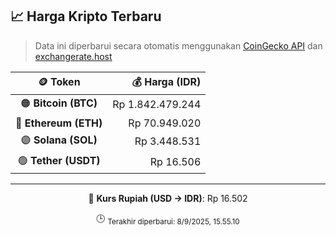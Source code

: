 

<!-- HARGA_KRIPTO -->
## 📈 Harga Kripto Terbaru

> Data ini diperbarui secara otomatis menggunakan [CoinGecko API](https://www.coingecko.com/) dan [exchangerate.host](https://exchangerate.host/)

<div align="center">

| 🪙 Token | 💰 Harga (IDR) |
|:------:|---------------:|
| 🟠 **Bitcoin (BTC)**   | Rp 1.842.479.244 |
| 🔵 **Ethereum (ETH)**  | Rp 70.949.020 |
| 🟣 **Solana (SOL)**    | Rp 3.448.531 |
| 🟢 **Tether (USDT)**   | Rp 16.506 |

---

💱 **Kurs Rupiah (USD → IDR)**: Rp 16.502

🕒 <sub>Terakhir diperbarui: 8/9/2025, 15.55.10</sub>

</div>
<!-- /HARGA_KRIPTO -->